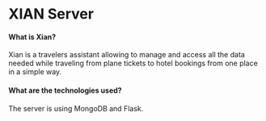 XIAN Server
===========

#### What is Xian?
Xian is a travelers assistant allowing to manage and access all the data needed while traveling from plane tickets to hotel bookings from one place in a simple way.

#### What are the technologies used?
The server is using MongoDB and Flask.
